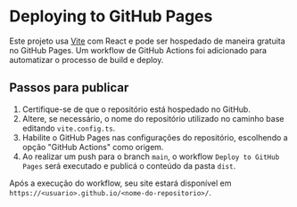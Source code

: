 # Deploying to GitHub Pages

Este projeto usa [Vite](https://vitejs.dev/) com React e pode ser hospedado de maneira gratuita no GitHub Pages. Um workflow de GitHub Actions foi adicionado para automatizar o processo de build e deploy.

## Passos para publicar

1. Certifique-se de que o repositório está hospedado no GitHub.
2. Altere, se necessário, o nome do repositório utilizado no caminho base editando `vite.config.ts`.
3. Habilite o GitHub Pages nas configurações do repositório, escolhendo a opção "GitHub Actions" como origem.
4. Ao realizar um push para o branch `main`, o workflow `Deploy to GitHub Pages` será executado e publicá o conteúdo da pasta `dist`.

Após a execução do workflow, seu site estará disponível em `https://<usuario>.github.io/<nome-do-repositorio>/`.
